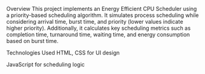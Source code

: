 Overview
This project implements an Energy Efficient CPU Scheduler using a priority-based scheduling algorithm. It simulates process scheduling while considering arrival time, burst time, and priority (lower values indicate higher priority). Additionally, it calculates key scheduling metrics such as completion time, turnaround time, waiting time, and energy consumption based on burst time.


Technologies Used
HTML, CSS for UI design

JavaScript for scheduling logic
